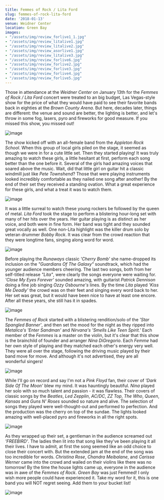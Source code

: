 ```yaml
---
title: Femmes of Rock / Lita Ford
slug: femmes-of-rock-lita-ford
date: '2018-01-13'
venue: Weidner Center
location: Green Bay
images:
- "/assets/img/review_forlive1_1.jpg"
- "/assets/img/review_litalive1.jpg"
- "/assets/img/review_litalive2.jpg"
- "/assets/img/review_asorlive1.jpg"
- "/assets/img/review_litalive3.jpg"
- "/assets/img/review_forlive6.jpg"
- "/assets/img/review_forlive2.jpg"
- "/assets/img/review_forlive3.jpg"
- "/assets/img/review_forlive4.jpg"
- "/assets/img/review_forlive5.jpg"
---
```


Those in attendance at the *Weidner Center* on January 13th for the *Femmes of Rock / Lita Ford* concert were treated to an big budget, Las Vegas-style show for the price of what they would have paid to see their favorite bands back in eighties at the *Brown County Arena*. But here, decades later, things are different: the venue and sound are better, the lighting is better, and let's throw in some fog, lasers, pyro and fireworks for good measure. If you missed this show, you missed out!

![image](/assets/img/review_asorlive1.jpg) 

The show kicked off with an all-female band from the *Appleton Rock School*. When this group of local girls piled on the stage, it seemed as though we were in for a cute little set. Then they started playing! It was truly amazing to watch these girls, a little hesitant at first, perform each song better than the one before it. Several of the girls had amazing voices that soared above the music. Wait, did that little girl on guitar hit a classic windmill just like *Pete Townshend*? Those that were playing instruments looked incredibly comfortable as they nailed one song after another! By the end of their set they received a standing ovation. What a great experience for these girls, and what a treat it was to watch them.

![image](/assets/img/review_litalive1.jpg)

It was a little surreal to watch these young rockers be followed by the queen of metal. *Lita Ford* took the stage to perform a blistering hour-long set with many of her hits over the years. Her guitar playing is as distinct as her voice, and both were in fine form. Her band was tight and they sounded great vocally as well. One non-Lita highlight was the killer drum solo by veteran drummer *Bobby Rock*. It was clear from the crowd reaction that they were longtime fans, singing along word for word. 

![image](/assets/img/review_litalive3.jpg) 

Before
playing the *Runaways* classic _'Cherry Bomb'_ she name-dropped its inclusion on the _\"Guardians Of The Galaxy\"_ soundtrack, which had the younger audience members cheering. The last two songs, both from her self-titled release _\"Lita\"_, were clearly the songs everyone were waiting for. _'Close My Eyes Forever'_ sounded amazing, with guitarist *Patrick Dennison* doing a fine job singing *Ozzy Osbourne's* lines. By the time *Lita* played _'Kiss Me Deadly'_ the crowd was on their feet and singing every word back to her. Her set was great, but it would have been nice to have at least one encore. After all these years, she still has it in spades.

![image](/assets/img/review_forlive5.jpg) 

The *Femmes of Rock* started with a blistering rendition/solo of the _'Star Spangled Banner'_, and then set the mood for the night as they ripped into *Metalica's* _'Enter Sandman'_ and *Nirvana's* _'Smells Like Teen Spirit.'_ Each member of the *Femmes* is a master on the violin, but it's clear that this show is the brainchild of founder and arranger *Nina DiGregorio*. Each *Femme* had her own style of playing and they matched each other's energy very well. They were all over the stage, following the driving music played by their band move for move. And although it's not advertised, they are all wonderful singers! 

![image](/assets/img/review_forlive2.jpg)

While I'll go on record and say I'm not a *Pink Floyd* fan, their cover of _'Dark Side Of The Moon'_ blew my mind. It was hauntingly beautiful. *Nina* played her solo with so much talent and passion - it was flawless. Their covers of classic songs by the *Beatles*, *Led Zepplin*, *AC/DC*, *ZZ Top*, *The Who*, *Queen*, *Kansas* and *Guns N' Roses* sounded so nature and alive. The selection of songs they played were well-thought-out and performed to perfection. And the production was the cherry on top of the sundae. The lights looked amazing with well-placed pyro and fireworks in all the right spots. 

![image](/assets/img/review_forlive3.jpg)

As they wrapped up their set, a gentleman in the audience screamed out _'FREEBIRD'_. The ladies then lit into that song like they've been playing it all their lives. I have to admit, at first the song seemed like an odd choice to close their concert with. But the extended jam at the end of the song was too incredible for words. *Christina Rose*, *Chandra Meibalane*, and *Carissa Werner* came into the crowd and wailed on their violins like there was no tomorrow! By the time the house lights came up, everyone in the audience was in awe of the *Femmes of Rock*. *Green Bay* was just Femmed! I only wish more people could have experienced it. Take my word for it, this is one band you will NOT regret seeing. Add them to your bucket list!

![image](/assets/img/review_forlive4.jpg)